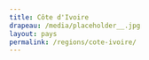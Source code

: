 ```yaml
---
title: Côte d'Ivoire
drapeau: /media/placeholder__.jpg
layout: pays
permalink: /regions/cote-ivoire/
---
```

